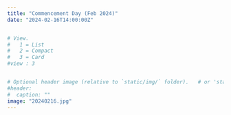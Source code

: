 ```yaml
---
title: "Commencement Day (Feb 2024)"
date: "2024-02-16T14:00:00Z"


# View.
#   1 = List
#   2 = Compact
#   3 = Card
#view : 3


# Optional header image (relative to `static/img/` folder).   # or 'static/media' folder ?
#header:
#  caption: ""
image: "20240216.jpg"
---
```



